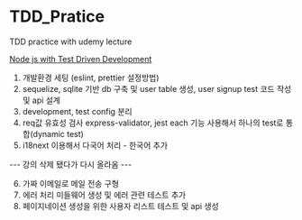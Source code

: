# TDD_Pratice

TDD practice with udemy lecture

[Node js with Test Driven Development](https://www.udemy.com/course/test-driven-development-with-nodejs/)

1. 개발환경 세팅 (eslint, prettier 설정방법)
2. sequelize, sqlite 기반 db 구축 및 user table 생성, user signup test 코드 작성 및 api 설계
3. development, test config 분리
4. req값 유효성 검사 express-validator, jest each 기능 사용해서 하나의 test로 통합(dynamic test)
5. i18next 이용해서 다국어 처리 - 한국어 추가

--- 강의 삭제 됐다가 다시 올라옴 ---

6. 가짜 이메일로 메일 전송 구형
7. 에러 처리 미들웨어 생성 및 에러 관련 테스트 추가
8. 페이지네이션 생성을 위한 사용자 리스트 테스트 및 api 생성

